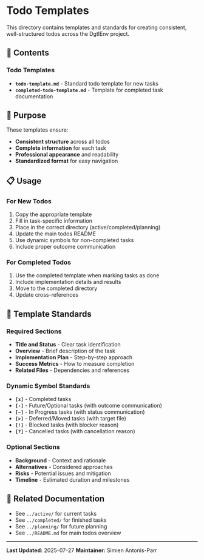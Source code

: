 # Todo Templates

This directory contains templates and standards for creating consistent, well-structured todos across the DgtlEnv project.

## 📁 Contents

### Todo Templates
- **`todo-template.md`** - Standard todo template for new tasks
- **`completed-todo-template.md`** - Template for completed task documentation

## 🎯 Purpose

These templates ensure:
- **Consistent structure** across all todos
- **Complete information** for each task
- **Professional appearance** and readability
- **Standardized format** for easy navigation

## 📋 Usage

### For New Todos
1. Copy the appropriate template
2. Fill in task-specific information
3. Place in the correct directory (active/completed/planning)
4. Update the main todos README
5. Use dynamic symbols for non-completed tasks
6. Include proper outcome communication

### For Completed Todos
1. Use the completed template when marking tasks as done
2. Include implementation details and results
3. Move to the completed directory
4. Update cross-references

## 🎨 Template Standards

### Required Sections
- **Title and Status** - Clear task identification
- **Overview** - Brief description of the task
- **Implementation Plan** - Step-by-step approach
- **Success Metrics** - How to measure completion
- **Related Files** - Dependencies and references

### Dynamic Symbol Standards
- **`[x]`** - Completed tasks
- **`[-]`** - Future/Optional tasks (with outcome communication)
- **`[~]`** - In Progress tasks (with status communication)
- **`[>]`** - Deferred/Moved tasks (with target file)
- **`[!]`** - Blocked tasks (with blocker reason)
- **`[?]`** - Cancelled tasks (with cancellation reason)

### Optional Sections
- **Background** - Context and rationale
- **Alternatives** - Considered approaches
- **Risks** - Potential issues and mitigation
- **Timeline** - Estimated duration and milestones

## 🔗 Related Documentation

- See `../active/` for current tasks
- See `../completed/` for finished tasks
- See `../planning/` for future planning
- See `../README.md` for main todos overview

---

**Last Updated:** 2025-07-27
**Maintainer:** Simien Antonis-Parr
